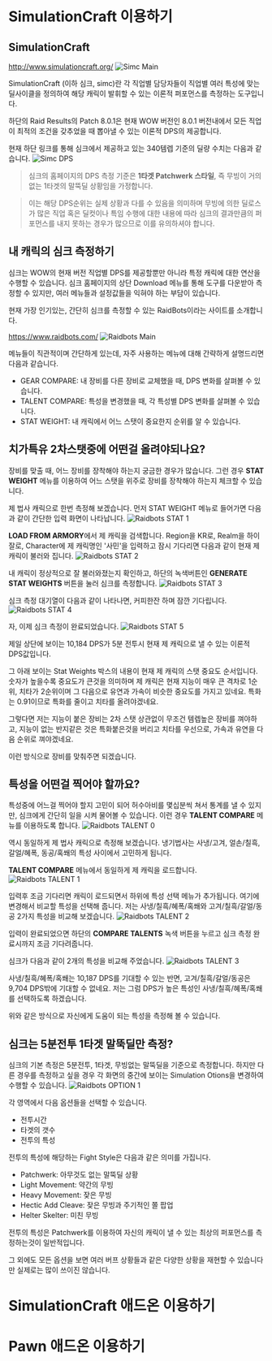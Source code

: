 # SimulationCraft 이용하기

## SimulationCraft
http://www.simulationcraft.org/
![Simc Main](simc-main.png)

SimulationCraft (이하 심크, simc)란 각 직업별 담당자들이 직업별 여러 특성에 맞는 딜사이클을 정의하여 해당 캐릭이 발휘할 수 있는 이론적 퍼포먼스를 측정하는 도구입니다.

하단의 Raid Results의 Patch 8.0.1은 현재 WOW 버전인 8.0.1 버전내에서 모든 직업이 최적의 조건을 갖추었을 때 뽑아낼 수 있는 이론적 DPS의 제공합니다.

현재 하단 링크를 통해 심크에서 제공하고 있는 340템렙 기준의 딜량 수치는 다음과 같습니다.
![Simc DPS](simc-dps-curr.png)

> 심크의 홈페이지의 DPS 측정 기준은 **1타겟 Patchwerk 스타일**, 즉 무빙이 거의 없는 1타겟의 말뚝딜 상황임을 가정합니다.

> 이는 해당 DPS순위는 실제 상황과 다를 수 있음을 의미하며 무빙에 의한 딜로스가 많은 직업 혹은 딜컷이나 특임 수행에 대한 내용에 따라 심크의 결과만큼의 퍼포먼스를 내지 못하는 경우가 많으므로 이를 유의하셔야 합니다.

## 내 캐릭의 심크 측정하기
심크는 WOW의 현재 버전 직업별 DPS를 제공할뿐만 아니라 특정 캐릭에 대한 연산을 수행할 수 있습니다. 심크 홈페이지의 상단 Download 메뉴를 통해 도구를 다운받아 측정할 수 있지만, 여러 메뉴들과 설정값들을 익혀야 하는 부담이 있습니다.

현재 가장 인기있는, 간단히 심크를 측정할 수 있는 RaidBots이라는 사이트를 소개합니다.

https://www.raidbots.com/
![Raidbots Main](raidbots-main.png)

메뉴들이 직관적이며 간단하게 있는데, 자주 사용하는 메뉴에 대해 간략하게 설명드리면 다음과 같습니다.
- GEAR COMPARE: 내 장비를 다른 장비로 교체했을 때, DPS 변화를 살펴볼 수 있습니다.
- TALENT COMPARE: 특성을 변경했을 때, 각 특성별 DPS 변화를 살펴볼 수 있습니다.
- STAT WEIGHT: 내 캐릭에서 어느 스탯이 중요한지 순위를 알 수 있습니다.

## 치가특유 2차스탯중에 어떤걸 올려야되나요?
장비를 맞출 때, 어느 장비를 장착해야 하는지 궁금한 경우가 많습니다. 그런 경우 **STAT WEIGHT** 메뉴를 이용하여 어느 스탯을 위주로 장비를 장착해야 하는지 체크할 수 있습니다.

제 법사 캐릭으로 한번 측정해 보겠습니다. 먼저 STAT WEIGHT 메뉴로 들어가면 다음과 같이 간단한 입력 화면이 나타납니다.
![Raidbots STAT 1](raidbots-stat-1.png)

**LOAD FROM ARMORY**에서 제 캐릭을 검색합니다. Region을 KR로, Realm을 하이잘로, Character에 제 캐릭명인 '사민'을 입력하고 잠시 기다리면 다음과 같이 현재 제 캐릭이 불러와 집니다.
![Raidbots STAT 2](raidbots-stat-2.png)

내 캐릭이 정상적으로 잘 불러와졌는지 확인하고, 하단의 녹색버튼인 **GENERATE STAT WEIGHTS** 버튼을 눌러 심크를 측정합니다.
![Raidbots STAT 3](raidbots-stat-3.png)

심크 측정 대기열이 다음과 같이 나타나면, 커피한잔 하며 잠깐 기다립니다.
![Raidbots STAT 4](raidbots-stat-4.png)

자, 이제 심크 측정이 완료되었습니다.
![Raidbots STAT 5](raidbots-stat-5.png)

제일 상단에 보이는 10,184 DPS가 5분 전투시 현재 제 캐릭으로 낼 수 있는 이론적 DPS값입니다.

그 아래 보이는 Stat Weights 박스의 내용이 현재 제 캐릭의 스탯 중요도 순서입니다.
숫자가 높을수록 중요도가 큰것을 의미하며 제 캐릭은 현재 지능이 매우 큰 격차로 1순위, 치타가 2순위이며 그 다음으로 유연과 가속이 비슷한 중요도를 가지고 있네요.
특화는 0.91이므로 특화를 줄이고 치타를 올려야겠네요.

그렇다면 저는 지능이 붙은 장비는 2차 스탯 상관없이 무조건 템렙높은 장비를 껴야하고, 지능이 없는 반지같은 것은 특화붙은것을 버리고 치타를 우선으로, 가속과 유연을 다음 순위로 껴야겠네요.

이런 방식으로 장비를 맞춰주면 되겠습니다.

## 특성을 어떤걸 찍어야 할까요?
특성중에 어느걸 찍어야 할지 고민이 되어 허수아비를 몇십분씩 쳐서 통계를 낼 수 있지만, 심크에게 간단히 일을 시켜 물어볼 수 있습니다.
이런 경우 **TALENT COMPARE** 메뉴를 이용하도록 합니다.
![Raidbots TALENT 0](raidbots-tal-0.png)

역시 동일하게 제 법사 캐릭으로 측정해 보겠습니다. 냉기법사는 사냉/고겨, 얼손/칠흑, 갈얼/혜폭, 동공/혹쐐의 특성 사이에서 고민하게 됩니다.

**TALENT COMPARE** 메뉴에서 동일하게 제 캐릭을 로드합니다.
![Raidbots TALENT 1](raidbots-tal-1.png)

입력후 조금 기다리면 캐릭이 로드되면서 하위에 특성 선택 메뉴가 추가됩니다. 여기에 변경해서 비교할 특성을 선택해 줍니다.
저는 사냉/칠흑/혜폭/혹쐐와 고겨/칠흑/갈얼/동공 2가지 특성을 비교해 보겠습니다.
![Raidbots TALENT 2](raidbots-tal-2.png)

입력이 완료되었으면 하단의 **COMPARE TALENTS** 녹색 버튼을 누르고 심크 측정 완료시까지 조금 기다려줍니다.

심크가 다음과 같이 2개의 특성을 비교해 주었습니다.
![Raidbots TALENT 3](raidbots-tal-3.png)

사냉/칠흑/혜폭/혹쐐는 10,187 DPS를 기대할 수 있는 반면, 고겨/칠흑/갈얼/동공은 9,704 DPS밖에 기대할 수 없네요.
저는 그럼 DPS가 높은 특성인 사냉/칠흑/혜폭/혹쐐를 선택하도록 하겠습니다.

위와 같은 방식으로 자신에게 도움이 되는 특성을 측정해 볼 수 있습니다.

## 심크는 5분전투 1타겟 말뚝딜만 측정?
심크의 기본 측정은 5분전투, 1타겟, 무빙없는 말뚝딜을 기준으로 측정합니다.
하지만 다른 경우를 측정하고 싶을 경우 각 화면의 중간에 보이는 Simulation Otions을 변경하여 수행할 수 있습니다.
![Raidbots OPTION 1](raidbots-opt-1.png)

각 영역에서 다음 옵션들을 선택할 수 있습니다.
- 전투시간
- 타겟의 갯수
- 전투의 특성

전투의 특성에 해당하는 Fight Style은 다음과 같은 의미를 가집니다.
- Patchwerk: 아무것도 없는 말뚝딜 상황
- Light Movement: 약간의 무빙
- Heavy Movement: 잦은 무빙
- Hectic Add Cleave: 잦은 무빙과 주기적인 쫄 팝업
- Helter Skelter: 미친 무빙

전투의 특성은 Patchwerk를 이용하여 자신의 캐릭이 낼 수 있는 최상의 퍼포먼스를 측정하는것이 일반적입니다.

그 외에도 모든 옵션을 보면 여러 버프 상황들과 같은 다양한 상황을 재현할 수 있습니다만 실제로는 많이 쓰이진 않습니다.

# SimulationCraft 애드온 이용하기

# Pawn 애드온 이용하기
